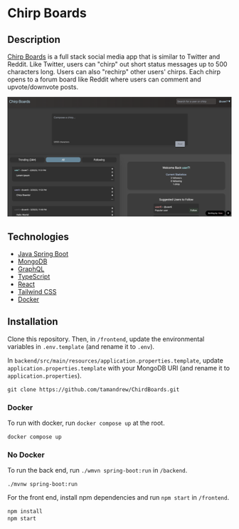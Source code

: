 # Chirp Boards

## Description
[Chirp Boards](https://chirpboards.web.app) is a full stack social media app that is similar to Twitter and Reddit. Like Twitter, users can "chirp" out short status messages up to 500 characters long. Users can also "rechirp" other users' chirps. Each chirp opens to a forum board like Reddit where users can comment and upvote/downvote posts.

![Demo Board](demo.png)

## Technologies
- [Java Spring Boot](https://spring.io/projects/spring-boot)
- [MongoDB](https://www.mongodb.com/try/download/community)
- [GraphQL](https://graphql.org/)
- [TypeScript](https://www.typescriptlang.org/download)
- [React](https://reactjs.org/docs/getting-started.html)
- [Tailwind CSS](https://tailwindcss.com/docs/guides/create-react-app)
- [Docker](https://docs.docker.com/get-docker/)

## Installation
Clone this repository. Then, in `/frontend`, update the environmental variables in `.env.template` (and rename it to `.env`). 

In `backend/src/main/resources/application.properties.template`, update `application.properties.template` with your MongoDB URI (and rename it to `application.properties`). 

```
git clone https://github.com/tamandrew/ChirdBoards.git
```

### Docker
To run with docker, run `docker compose up` at the root. 
```
docker compose up
```


### No Docker
To run the back end, run `./wmvn spring-boot:run` in `/backend`.

```
./mvnw spring-boot:run
```


For the front end, install npm dependencies and run ```npm start``` in `/frontend`.
```
npm install
npm start
```
